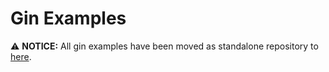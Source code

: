 # Gin Examples

⚠️  **NOTICE:** All gin examples have been moved as standalone repository to [here](https://github.com/u89012/examples).
